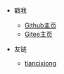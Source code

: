 - 戳我
  - [Github主页](https://github.com/CARLOSGP2021)
  - [Gitee主页](https://gitee.com/gp21)

- 友链
  - [tiancixiong](https://github.com/tiancixiong)
